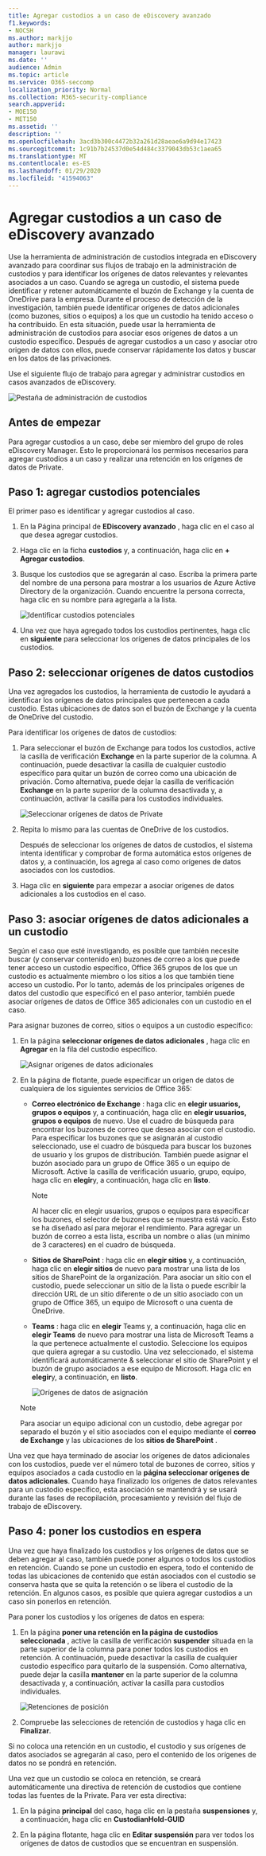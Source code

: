 ```yaml
---
title: Agregar custodios a un caso de eDiscovery avanzado
f1.keywords:
- NOCSH
ms.author: markjjo
author: markjjo
manager: laurawi
ms.date: ''
audience: Admin
ms.topic: article
ms.service: O365-seccomp
localization_priority: Normal
ms.collection: M365-security-compliance
search.appverid:
- MOE150
- MET150
ms.assetid: ''
description: ''
ms.openlocfilehash: 3acd3b300c4472b32a261d28aeae6a9d94e17423
ms.sourcegitcommit: 1c91b7b24537d0e54d484c3379043db53c1aea65
ms.translationtype: MT
ms.contentlocale: es-ES
ms.lasthandoff: 01/29/2020
ms.locfileid: "41594063"
---
```

# <a name="add-custodians-to-an-advanced-ediscovery-case"></a>Agregar custodios a un caso de eDiscovery avanzado

Use la herramienta de administración de custodios integrada en eDiscovery avanzado para coordinar sus flujos de trabajo en la administración de custodios y para identificar los orígenes de datos relevantes y relevantes asociados a un caso. Cuando se agrega un custodio, el sistema puede identificar y retener automáticamente el buzón de Exchange y la cuenta de OneDrive para la empresa. Durante el proceso de detección de la investigación, también puede identificar orígenes de datos adicionales (como buzones, sitios o equipos) a los que un custodio ha tenido acceso o ha contribuido. En esta situación, puede usar la herramienta de administración de custodios para asociar esos orígenes de datos a un custodio específico. Después de agregar custodios a un caso y asociar otro origen de datos con ellos, puede conservar rápidamente los datos y buscar en los datos de las privaciones.

Use el siguiente flujo de trabajo para agregar y administrar custodios en casos avanzados de eDiscovery. 

![Pestaña de administración de custodios](media/CustodianMgtPage.png)

## <a name="before-you-begin"></a>Antes de empezar

Para agregar custodios a un caso, debe ser miembro del grupo de roles eDiscovery Manager. Esto le proporcionará los permisos necesarios para agregar custodios a un caso y realizar una retención en los orígenes de datos de Private.


## <a name="step-1-add-potential-custodians"></a>Paso 1: agregar custodios potenciales

El primer paso es identificar y agregar custodios al caso.

1. En la Página principal de **EDiscovery avanzado** , haga clic en el caso al que desea agregar custodios. 
 
2. Haga clic en la ficha **custodios** y, a continuación, haga clic en **+ Agregar custodios**.

3. Busque los custodios que se agregarán al caso. Escriba la primera parte del nombre de una persona para mostrar a los usuarios de Azure Active Directory de la organización. Cuando encuentre la persona correcta, haga clic en su nombre para agregarla a la lista.

   ![Identificar custodios potenciales](media/AddCustodianStep1.png)
 
4. Una vez que haya agregado todos los custodios pertinentes, haga clic en **siguiente** para seleccionar los orígenes de datos principales de los custodios.
  
## <a name="step-2-select-custodian-data-sources"></a>Paso 2: seleccionar orígenes de datos custodios

Una vez agregados los custodios, la herramienta de custodio le ayudará a identificar los orígenes de datos principales que pertenecen a cada custodio. Estas ubicaciones de datos son el buzón de Exchange y la cuenta de OneDrive del custodio. 

Para identificar los orígenes de datos de custodios: 

1. Para seleccionar el buzón de Exchange para todos los custodios, active la casilla de verificación **Exchange** en la parte superior de la columna. A continuación, puede desactivar la casilla de cualquier custodio específico para quitar un buzón de correo como una ubicación de privación. Como alternativa, puede dejar la casilla de verificación **Exchange** en la parte superior de la columna desactivada y, a continuación, activar la casilla para los custodios individuales. 
 
   ![Seleccionar orígenes de datos de Private](media/AddCustodianStep2.png)
 
2. Repita lo mismo para las cuentas de OneDrive de los custodios. 

    Después de seleccionar los orígenes de datos de custodios, el sistema intenta identificar y comprobar de forma automática estos orígenes de datos y, a continuación, los agrega al caso como orígenes de datos asociados con los custodios.
 
4. Haga clic en **siguiente** para empezar a asociar orígenes de datos adicionales a los custodios en el caso.

## <a name="step-3-associate-additional-data-sources-to-a-custodian"></a>Paso 3: asociar orígenes de datos adicionales a un custodio

Según el caso que esté investigando, es posible que también necesite buscar (y conservar contenido en) buzones de correo a los que puede tener acceso un custodio específico, Office 365 grupos de los que un custodio es actualmente miembro o los sitios a los que también tiene acceso un custodio. Por lo tanto, además de los principales orígenes de datos del custodio que especificó en el paso anterior, también puede asociar orígenes de datos de Office 365 adicionales con un custodio en el caso. 

Para asignar buzones de correo, sitios o equipos a un custodio específico:

1. En la página **seleccionar orígenes de datos adicionales** , haga clic en **Agregar** en la fila del custodio específico. 
  
   ![Asignar orígenes de datos adicionales](media/AddCustodianStep3.PNG)

2. En la página de flotante, puede especificar un origen de datos de cualquiera de los siguientes servicios de Office 365:
  
   -  **Correo electrónico de Exchange** : haga clic en **elegir usuarios, grupos o equipos** y, a continuación, haga clic en **elegir usuarios, grupos o equipos** de nuevo. Use el cuadro de búsqueda para encontrar los buzones de correo que desea asociar con el custodio. Para especificar los buzones que se asignarán al custodio seleccionado, use el cuadro de búsqueda para buscar los buzones de usuario y los grupos de distribución. También puede asignar el buzón asociado para un grupo de Office 365 o un equipo de Microsoft. Active la casilla de verificación usuario, grupo, equipo, haga clic en **elegir**y, a continuación, haga clic en **listo**.

        > [!NOTE]
        > Al hacer clic en elegir usuarios, grupos o equipos para especificar los buzones, el selector de buzones que se muestra está vacío. Esto se ha diseñado así para mejorar el rendimiento. Para agregar un buzón de correo a esta lista, escriba un nombre o alias (un mínimo de 3 caracteres) en el cuadro de búsqueda.
     
     - **Sitios de SharePoint** : haga clic en **elegir sitios** y, a continuación, haga clic en **elegir sitios** de nuevo para mostrar una lista de los sitios de SharePoint de la organización. Para asociar un sitio con el custodio, puede seleccionar un sitio de la lista o puede escribir la dirección URL de un sitio diferente o de un sitio asociado con un grupo de Office 365, un equipo de Microsoft o una cuenta de OneDrive.
     
     - **Teams** : haga clic en **elegir** Teams y, a continuación, haga clic en **elegir Teams** de nuevo para mostrar una lista de Microsoft Teams a la que pertenece actualmente el custodio. Seleccione los equipos que quiera agregar a su custodio. Una vez seleccionado, el sistema identificará automáticamente & seleccionar el sitio de SharePoint y el buzón de grupo asociados a ese equipo de Microsoft. Haga clic en **elegir**y, a continuación, en **listo**.

       ![Orígenes de datos de asignación](media/AddCustodianStep4.PNG)
        
      > [!NOTE]
      > Para asociar un equipo adicional con un custodio, debe agregar por separado el buzón y el sitio asociados con el equipo mediante el **correo de Exchange** y las ubicaciones de los **sitios de SharePoint** .

Una vez que haya terminado de asociar los orígenes de datos adicionales con los custodios, puede ver el número total de buzones de correo, sitios y equipos asociados a cada custodio en la **página seleccionar orígenes de datos adicionales**. Cuando haya finalizado los orígenes de datos relevantes para un custodio específico, esta asociación se mantendrá y se usará durante las fases de recopilación, procesamiento y revisión del flujo de trabajo de eDiscovery.

## <a name="step-4-place-custodians-on-hold"></a>Paso 4: poner los custodios en espera

Una vez que haya finalizado los custodios y los orígenes de datos que se deben agregar al caso, también puede poner algunos o todos los custodios en retención. Cuando se pone un custodio en espera, todo el contenido de todas las ubicaciones de contenido que están asociados con el custodio se conserva hasta que se quita la retención o se libera el custodio de la retención. En algunos casos, es posible que quiera agregar custodios a un caso sin ponerlos en retención.

Para poner los custodios y los orígenes de datos en espera:

1. En la página **poner una retención en la página de custodios seleccionada** , active la casilla de verificación **suspender** situada en la parte superior de la columna para poner todos los custodios en retención. A continuación, puede desactivar la casilla de cualquier custodio específico para quitarlo de la suspensión. Como alternativa, puede dejar la casilla **mantener** en la parte superior de la columna desactivada y, a continuación, activar la casilla para custodios individuales. 
 
   ![Retenciones de posición](media/AddCustodianStep5.PNG)

2. Compruebe las selecciones de retención de custodios y haga clic en **Finalizar**.

Si no coloca una retención en un custodio, el custodio y sus orígenes de datos asociados se agregarán al caso, pero el contenido de los orígenes de datos no se pondrá en retención.

Una vez que un custodio se coloca en retención, se creará automáticamente una directiva de retención de custodios que contiene todas las fuentes de la Private. Para ver esta directiva:

1. En la página **principal** del caso, haga clic en la pestaña **suspensiones** y, a continuación, haga clic en **CustodianHold-GUID**  

2. En la página flotante, haga clic en **Editar suspensión** para ver todos los orígenes de datos de custodios que se encuentran en suspensión.

